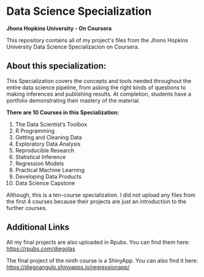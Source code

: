# Data Science Specialization
**Jhons Hopkins University - On Coursera**

This repository contains all of my project's files from the Jhons Hopkins University Data Science Specializacion on Coursera.

## **About this specialization:**

This Specialization covers the concepts and tools needed throughout the entire data science pipeline, from asking the right kinds of questions to making inferences and publishing results. At completion, students have a portfolio demonstrating their mastery of the material.

**There are 10 Courses in this Specialization:**

1.  The Data Scientist’s Toolbox
2.  R Programming 
3.  Getting and Cleaning Data
4.  Exploratory Data Analysis
5.  Reproducible Research
6.  Statistical Inference
7.  Regression Models
8.  Practical Machine Learning
9.  Developing Data Products
10. Data Science Capstone

Although, this is a ten-course specialization. I did not upload any files from the first 4 courses because their projects are
just an introduction to the further courses. 

## Additional Links
All my final projects are also uploaded in Rpubs. You can find them here: https://rpubs.com/diegolas <br/>

The final project of the ninth course is a ShinyApp. You can also find it here: https://diegoangulo.shinyapps.io/regressionapp/

